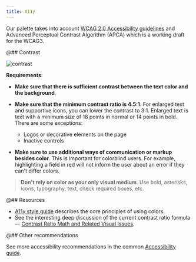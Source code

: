 ```yaml
---
title: A11y
---
```


Our palette takes into account [WCAG 2.0 Accessibility guidelines](https://www.w3.org/TR/WCAG20/) and Advanced Perceptual Contrast Algorithm (APCA) which is a working draft for the WCAG3.

@## Contrast

![contrast](/core-principles/a11y/static/contrast.png)

**Requirements**:

- **Make sure that there is sufficient contrast between the text color and the background**.

- **Make sure that the minimum contrast ratio is 4.5:1**. For enlarged text and supportive icons, you can lower the contrast to 3:1. Enlarged text is text with a minimum size of 18 points in normal or 14 points in bold. There are some exceptions:

  - Logos or decorative elements on the page
  - Inactive controls

- **Make sure to use additional ways of communication or markup besides color**. This is important for colorblind users. For example, highlighting a field in red will not inform the user about an error if they can't differ colors.

> **Don't rely on color as your only visual medium**. Use bold, asterisks, icons, typography, text, check required boxes, etc.

@## Resources

- [A11y style guide](https://a11y-style-guide.com/style-guide/section-general.html#kssref-general-colors) describes the core principles of using colors.
- See the interesting deep discussion of the current contrast ratio formula — [Contrast Ratio Math and Related Visual Issues](https://github.com/w3c/wcag/issues/695).

@## Other recommendations

See more accessibility recommendations in the common [Accessibility guide](/core-principles/a11y/).

